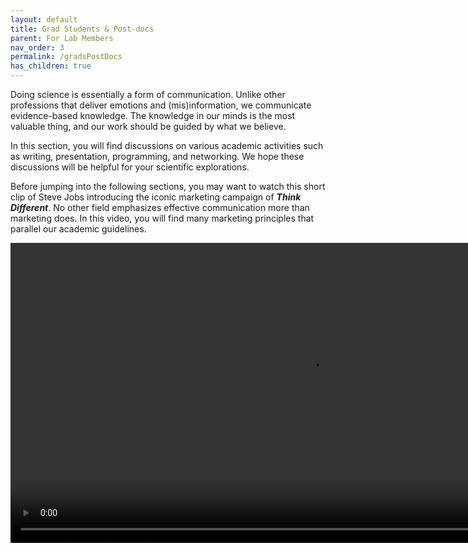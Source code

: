 ```yaml
---
layout: default
title: Grad Students & Post-docs
parent: For Lab Members
nav_order: 3
permalink: /gradsPostDocs
has_children: true
---
```


Doing science is essentially a form of communication. Unlike other professions that deliver emotions and (mis)information, we communicate evidence-based knowledge. The knowledge in our minds is the most valuable thing, and our work should be guided by what we believe.

In this section, you will find discussions on various academic activities such as writing, presentation, programming, and networking. We hope these discussions will be helpful for your scientific explorations.

Before jumping into the following sections, you may want to watch this short clip of Steve Jobs introducing the iconic marketing campaign of ***Think Different***. No other field emphasizes effective communication more than marketing does. In this video, you will find many marketing principles that parallel our academic guidelines.

<video height="480" controls="controls" onclick="this.paused ? this.play() : this.pause();arguments[0].preventDefault();">
 <source type="video/mp4" src="https://github.com/McMaster-Baby-Lab/handbook/blob/main/assets/videos/SteveJobs_Introduces_Think_Different_09_23_1997.mp4">
</video>

